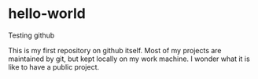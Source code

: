 # hello-world
Testing github

This is my first repository on github itself.
Most of my projects are maintained by git, but kept locally on my work machine.
I wonder what it is like to have a public project.
